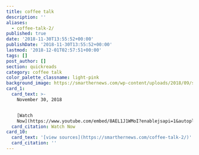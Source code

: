 ```yaml
---
title: coffee talk
description: ''
aliases:
  - coffee-talk-2/
published: true
date: '2018-11-30T13:55:52+00:00'
publishDate: '2018-11-30T13:55:52+00:00'
lastmod: '2018-12-01T02:57:51+00:00'
tags: []
post_author: []
section: quickreads
category: coffee talk
color_palette_classname: light-pink
background_image: https://smarthernews.com/wp-content/uploads/2018/09/shn_desk-min-1.png
card_1:
  card_text: >-
    November 30, 2018


    [Watch
    Now](https://www.youtube.com/embed/8AEL1J1WMoI?enablejsapi=1&autoplay=1&rel=0)
  card_citation: Watch Now
card_10:
  card_text: '[view sources](https://smarthernews.com/coffee-talk-2/)'
  card_citation: ''
---
```

